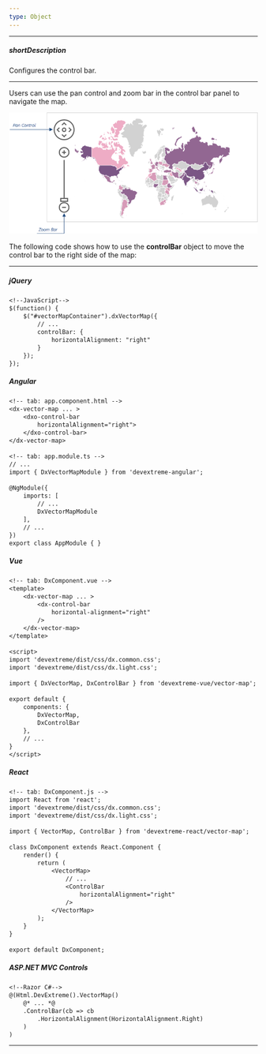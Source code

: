 ```yaml
---
type: Object
---
```

---
##### shortDescription
Configures the control bar.

---
Users can use the pan control and zoom bar in the control bar panel to navigate the map.

![DevExtreme Vector Map - Control Bar](/images/ChartJS/ControlBar.png)

The following code shows how to use the **controlBar** object to move the control bar to the right side of the map:

---
##### jQuery

    <!--JavaScript-->
    $(function() {
        $("#vectorMapContainer").dxVectorMap({
            // ...
            controlBar: {
                horizontalAlignment: "right"
            }
        });
    });

##### Angular

    <!-- tab: app.component.html -->
    <dx-vector-map ... >
        <dxo-control-bar
            horizontalAlignment="right">
        </dxo-control-bar>
    </dx-vector-map>

    <!-- tab: app.module.ts -->
    // ...
    import { DxVectorMapModule } from 'devextreme-angular';

    @NgModule({
        imports: [
            // ...
            DxVectorMapModule
        ],
        // ...
    })
    export class AppModule { }

##### Vue

    <!-- tab: DxComponent.vue -->
    <template> 
        <dx-vector-map ... >
            <dx-control-bar
                horizontal-alignment="right"
            />
        </dx-vector-map>
    </template>

    <script>
    import 'devextreme/dist/css/dx.common.css';
    import 'devextreme/dist/css/dx.light.css';

    import { DxVectorMap, DxControlBar } from 'devextreme-vue/vector-map';

    export default {
        components: {
            DxVectorMap,
            DxControlBar
        },
        // ...
    }
    </script>

##### React

    <!-- tab: DxComponent.js -->
    import React from 'react';
    import 'devextreme/dist/css/dx.common.css';
    import 'devextreme/dist/css/dx.light.css';

    import { VectorMap, ControlBar } from 'devextreme-react/vector-map';

    class DxComponent extends React.Component {
        render() {
            return (
                <VectorMap>
                    // ...
                    <ControlBar
                        horizontalAlignment="right"
                    />
                </VectorMap>
            );
        }
    }

    export default DxComponent;

##### ASP.NET MVC Controls

    <!--Razor C#-->
    @(Html.DevExtreme().VectorMap()
        @* ... *@
        .ControlBar(cb => cb
            .HorizontalAlignment(HorizontalAlignment.Right)
        )    
    )

---